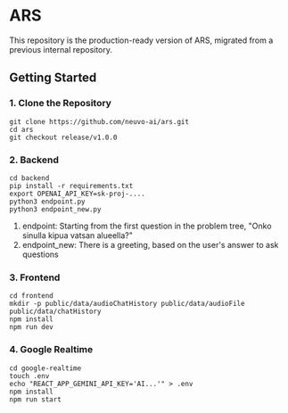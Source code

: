 # ARS

This repository is the production-ready version of ARS, migrated from a previous internal repository.

## Getting Started

### 1. Clone the Repository
```
git clone https://github.com/neuvo-ai/ars.git
cd ars
git checkout release/v1.0.0
```
### 2. Backend
```
cd backend 
pip install -r requirements.txt 
export OPENAI_API_KEY=sk-proj-....  
python3 endpoint.py 
python3 endpoint_new.py
```
1. endpoint: Starting from the first question in the problem tree, "Onko sinulla kipua vatsan alueella?"
2. endpoint_new: There is a greeting, based on the user's answer to ask questions
### 3. Frontend
```
cd frontend
mkdir -p public/data/audioChatHistory public/data/audioFile public/data/chatHistory
npm install 
npm run dev
```
### 4. Google Realtime 
```
cd google-realtime 
touch .env 
echo "REACT_APP_GEMINI_API_KEY='AI...'" > .env 
npm install 
npm run start
```
